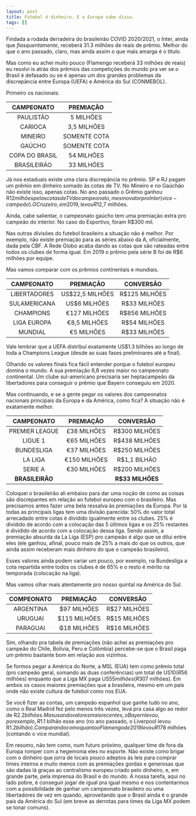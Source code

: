 ```yaml
---
layout: post
title: Futebol é dinheiro. E a Europa sabe disso.
tags: []
---
```


Findada a rodada derradeira do brasileirão COVID 2020/2021, o Inter, ainda que *fiasquentamente*, receberá 31.3 milhões de reais de prêmio. Melhor do que o ano passado, claro, mas ainda assim o que mais amarga é o título.

Mas como eu achei muito pouco (Flamengo receberá 33 milhões de reais) eu resolvi is atrás dos prêmios das competições do mundo pra ver se o Brasil é defasado ou se é apenas um dos grandes problemas da discrepância entre Europa (UEFA) e América do Sul (CONMEBOL).

Primeiro os nacionais:

|   CAMPEONATO   |  PREMIAÇÃO   |
| :------------: | :----------: |
|   PAULISTÃO    |  5 MILHÕES   |
|    CARIOCA     | 3,5 MILHÕES  |
|    MINEIRO     | SOMENTE COTA |
|     GAÚCHO     | SOMENTE COTA |
| COPA DO BRASIL |  54 MILHÕES  |
|  BRASILEIRÃO   |  33 MILHÕES  |

Já nos estaduais existe uma clara discrepância no prêmio. SP e RJ pagam um prêmio em dinheiro somado às cotas de TV. No Mineiro e no Gaúchão não existe isso, apenas cotas. No ano passado o Grêmio ganhou R$12 milhões pelas cotas de TV do campeonato, mesmo valor pro Inter (vice-campeão). O Cruzeiro, em 2019, levou R$12,7 milhões.

Ainda, cabe salientar, o campeonato gaúcho tem uma premiação extra pro campeão do interior. No caso do Esportivo, foram R$300 mil.

Nas outras divisões do futebol brasileiro a situação não é melhor. Por exemplo, não existe premiação para as séries abaixo da A, oficialmente, dada pela CBF. A Rede Globo acaba dando as cotas que são rateadas entre todos os clubes de forma igual. Em 2019 o prêmio pela série B foi de R$6 milhões por equipe.

Mas vamos comparar com os prêmios continentais e mundiais.

|  CAMPEONATO  |    PREMIAÇÃO    |   CONVERSÃO   |
| :----------: | :-------------: | :-----------: |
| LIBERTADORES | US$22,5 MILHÕES | R$125 MILHÕES |
| SULAMERICANA |  US$6 MILHÕES   | R$33 MILHÕES  |
|  CHAMPIONS   |  €127 MILHÕES   | R$856 MILHÕES |
| LIGA EUROPA  |  €8,5 MILHÕES   | R$54 MILHÕES  |
|   MUNDIAL    |   €5 MILHÕES    | R$33 MILHÕES  |

Vale lembrar que a UEFA distribuí exatamente US$1.3 bilhões ao longo de toda a Champions League (desde as suas fases preliminares até a final).

Olhando os valores finais fica fácil entender porque o futebol europeu domina o mundo. A sua premiação 6,8 vezes maior no campeonato continental. Um clube sul-americano precisaria ser heptacampeão da libertadores para conseguir o prêmio que Bayern conseguiu em 2020.

Mas continuando, e se a gente pegar os valores dos campeonatos nacionais principais da Europa e da América, como fica? A situação não é exatamente melhor.

|   CAMPEONATO    |  PREMIAÇÃO   |    CONVERSÃO     |
| :-------------: | :----------: | :--------------: |
| PREMIER LEAGUE  | £38 MILHÕES  |  R$300 MILHÕES   |
|     LIGUE 1     | €65 MILHÕES  |  R$438 MILHÕES   |
|   BUNDESLIGA    | €37 MILHÕES  |  R$250 MILHÕES   |
|     LA LIGA     | €150 MILHÕES |   R$1,1 BILHÃO   |
|     SERIE A     | €30 MILHÕES  |  R$200 MILHÕES   |
| **BRASILEIRÃO** |              | **R$33 MILHÕES** |

Coloquei o brasileirão ali embaixo para dar uma noção de como as coisas são discrepantes em relação ao futebol europeu com o brasileiro. Mas precisamos antes fazer uma bela ressalva às premiações da Europa. Por lá todas as principais ligas tem uma divisão parecida: 50% do valor total arrecadado entre cotas é dividido igualmente entre os clubes. 25% é dividido de acordo com a colocação das 5 últimos ligas e os 25% restantes é dividido de acordo com a colocação dessa liga. Sendo assim, a premiação absurda da La Liga (ESP) pro campeão é algo que se dilui entre eles (ele ganhou, afinal, pouco mais de 25% a mais do que os outros, que ainda assim receberam mais dinheiro do que o campeão brasileiro).

Esses valores ainda podem variar um pouco, por exemplo, na Bundesliga a cota repartida entre todos os clubes é de 65% e o resto é mérito na temporada (colocação na liga).

Mas vamos olhar mais atentamente pro nosso quintal na América do Sul.

| COMPEONATO |  PREMIAÇÃO   |   CONVERSÃO   |
| :--------: | :----------: | :-----------: |
| ARGENTINA  | $97 MILHÕES  | R$27 MILHÕES  |
|  URUGUAI   | $115 MILHÕES | R$15  MILHÕES |
|  PARAGUAI  | ₲18 MILHÕES  | R$16 MILHÕES  |

Sim, olhando pra tabela de premiações (não achei as premiações pro campeão do Chile, Bolívia, Peru e Colômbia) percebe-se que o Brasil paga um prêmio bastante bom em relação aos vizinhos.

Se formos pegar a América do Norte, a MSL (EUA) tem como prêmio total (pro campeão geral, somando as duas conferências) um total de US$10 (R$56 milhões) enquanto que a Liga MX paga US$55 milhões (R$307 milhões). Em ambos os casos maiores premiações que a brasileira, mesmo em um país onde não existe cultura de futebol como nos EUA.

Se você fizer as contas, um campeão espanhol que ganhe tudo no ano, como o Real Madrid fez pelo menos três vezes, leva pra casa algo ao redor de R$2.2 bilhões. Mas usando valores mais recentes, o Bayern levou, por exemplo, R$1.1 bilhão esse ano (no ano passado, o Liverpool levou R$1.2 bilhão). Comparando com o quanto o Flamengo de 2019 levou R$178 milhões (contando o vice mundial).

Em resumo, não tem como, num futuro próximo, qualquer time de fora da Europa romper com a hegemonia eles no esporte. Não existe como brigar com o dinheiro que jorra de locais pouco adeptos às leis para comprar times inteiros e muito menos com as premiações gordas e generosas que são dadas lá graças ao centralismo europeu criado pelo dinheiro, e, em grande parte, pela imprensa do Brasil e do mundo. A nossa tarefa, aqui no lado pobre, é conseguir jogar de igual pra igual mesmo e nos contentarmos com a possibilidade de ganhar um campeonato brasileiro ou uma libertadores de vez em quando, aproveitando que o Brasil ainda é o grande país da América do Sul (em breve as derrotas para times da Liga MX podem se tonar comuns).